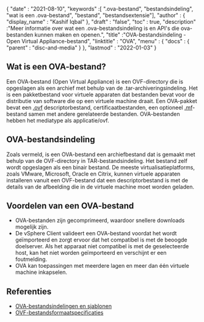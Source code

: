 {
  "date" : "2021-08-10",
  "keywords" :[ ".ova-bestand", "bestandsindeling", "wat is een .ova-bestand", "bestand", "bestandsextensie"],
  "author" : {
    "display_name" : "Kashif Iqbal"
},
  "draft" : "false",
   "toc" : true,
  "description" :"Meer informatie over wat een .ova-bestandsindeling is en API's die ova-bestanden kunnen maken en openen.",
  "title" :"OVA-bestandsindeling - Open Virtual Appliance-bestand",
  "linktitle" : "OVA",
  "menu" : {
    "docs" : {
      "parent" : "disc-and-media"
}
},
  "lastmod" : "2022-01-03"
}

## Wat is een OVA-bestand?

Een OVA-bestand (Open Virtual Appliance) is een OVF-directory die is opgeslagen als een archief met behulp van de .tar-archiveringsindeling. Het is een pakketbestand voor virtuele apparaten dat bestanden bevat voor de distributie van software die op een virtuele machine draait. Een OVA-pakket bevat een [.ovf](/nl/disc-and-media/ovf/) descriptorbestand, certificaatbestanden, een optioneel [.mf](/nl/programming/mf/)-bestand samen met andere gerelateerde bestanden. OVA-bestanden hebben het mediatype als applicatie/ovf.

## OVA-bestandsindeling

Zoals vermeld, is een OVA-bestand een archiefbestand dat is gemaakt met behulp van de OVF-directory in TAR-bestandsindeling. Het bestand zelf wordt opgeslagen als een binair bestand. De meeste virtualisatieplatforms, zoals VMware, Microsoft, Oracle en Citrix, kunnen virtuele apparaten installeren vanuit een OVF-bestand dat een descriptorbestand is met de details van de afbeelding die in de virtuele machine moet worden geladen.

## Voordelen van een OVA-bestand

* OVA-bestanden zijn gecomprimeerd, waardoor snellere downloads mogelijk zijn.
* De vSphere Client valideert een OVA-bestand voordat het wordt geïmporteerd en zorgt ervoor dat het compatibel is met de beoogde doelserver. Als het apparaat niet compatibel is met de geselecteerde host, kan het niet worden geïmporteerd en verschijnt er een foutmelding.
* OVA kan toepassingen met meerdere lagen en meer dan één virtuele machine inkapselen.

## Referenties

* [OVA-bestandsindelingen en sjablonen](https://docs.vmware.com/en/VMware-vSphere/7.0/com.vmware.vsphere.vm_admin.doc/GUID-AE61948B-C2EE-436E-BAFB-3C7209088552.html)
* [OVF-bestandsformaatspecificaties](https://products.conholdate.app/viewer/view/3XKCLQbwAw/open-virtualisatie-format-specification-dsp0243_1-1-0.pdf)

